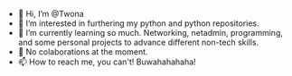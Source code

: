- 👋 Hi, I’m @Twona
- 👀 I’m interested in furthering my python and python repositories.
- 🌱 I’m currently learning so much. Networking, netadmin, programming, and some personal projects to advance different non-tech skills.
- 💞️ No colaborations at the moment.
- 📫 How to reach me, you can't! Buwahahahaha!

<!---
Twona/Twona is a ✨ special ✨ repository because its `README.md` (this file) appears on your GitHub profile.
You can click the Preview link to take a look at your changes.
--->
